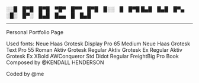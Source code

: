 

░░█ █▀█ █▀█ ▀█▀ █▀▀ █▀█ █░░ █ █▀█
█▄█ █▄█ █▀▄ ░█░ █▀░ █▄█ █▄▄ █ █▄█

----------------------------------------------------------------------------------------------------------------------------------------
Personal Portfolio Page



Used fonts:
Neue Haas Grotesk Display Pro 65 Medium 
Neue Haas Grotesk Text Pro 55 Roman
Aktiv Grotesk Regular
Aktiv Grotesk Ex Regular
Aktiv Grotesk Ex XBold 
AWConqueror Std Didot Regular 
FreightBig Pro Book
  Composed by @KENDALL HENDERSON




Coded by @me
